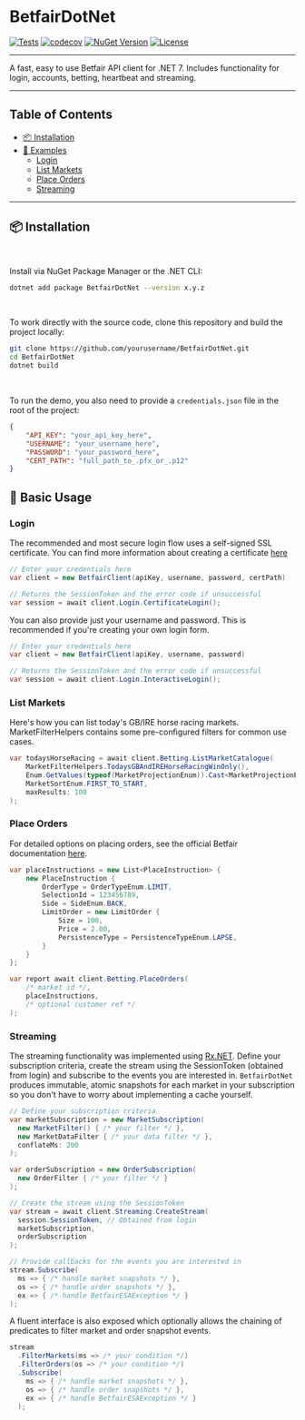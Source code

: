 #  BetfairDotNet 

<div align="left">

[![Tests](https://github.com/BrandonWoodward/BetfairDotNet/actions/workflows/dotnet.yml/badge.svg)](https://github.com/BrandonWoodward/BetfairDotNet/actions/workflows/dotnet.yml)
[![codecov](https://codecov.io/gh/BrandonWoodward/BetfairDotNet/branch/main/graph/badge.svg)](https://codecov.io/gh/BrandonWoodward/BetfairDotNet)
[![NuGet Version](https://img.shields.io/nuget/v/BetfairDotNet.svg?style=flat)](https://www.nuget.org/packages/BetfairDotNet/)
[![License](https://img.shields.io/badge/license-MIT-blue.svg)](https://github.com/yourusername/yourrepository/blob/main/LICENSE)

</div>

---

A fast, easy to use Betfair API client for .NET 7. Includes functionality for login, accounts, betting, heartbeat and streaming.

---

## Table of Contents

- [📦 Installation](#installation)
- [📖 Examples](#examples)
  - [Login](#login)
  - [List Markets](#list-markets)
  - [Place Orders](#place-orders)
  - [Streaming](#streaming)

---

## 📦 Installation

<br>

Install via NuGet Package Manager or the .NET CLI:

```bash
dotnet add package BetfairDotNet --version x.y.z
```
<br>

To work directly with the source code, clone this repository and build the project locally:

```bash
git clone https://github.com/yourusername/BetfairDotNet.git
cd BetfairDotNet
dotnet build
```

<br>

To run the demo, you also need to provide a `credentials.json` file in the root of the project:

```json
{
	"API_KEY": "your_api_key_here",
	"USERNAME": "your_username_here",
	"PASSWORD": "your_password_here",
	"CERT_PATH": "full_path_to_.pfx_or_.p12"
}
```

## 📖 Basic Usage

###  Login

The recommended and most secure login flow uses a self-signed SSL certificate. 
You can find more information about creating a certificate [here](https://docs.developer.betfair.com/display/1smk3cen4v3lu3yomq5qye0ni/Non-Interactive+%28bot%29+login)

```csharp
// Enter your credentials here
var client = new BetfairClient(apiKey, username, password, certPath)

// Returns the SessionToken and the error code if unsuccessful
var session = await client.Login.CertificateLogin();
```


You can also provide just your username and password. This is recommended if you're creating your own login form.

```csharp
// Enter your credentials here
var client = new BetfairClient(apiKey, username, password)

// Returns the SessionToken and the error code if unsuccessful
var session = await client.Login.InteractiveLogin();
```

### List Markets

Here's how you can list today's GB/IRE horse racing markets.
MarketFilterHelpers contains some pre-configured filters for common use cases.

```csharp
var todaysHorseRacing = await client.Betting.ListMarketCatalogue(
    MarketFilterHelpers.TodaysGBAndIREHorseRacingWinOnly(),
    Enum.GetValues(typeof(MarketProjectionEnum)).Cast<MarketProjectionEnum>().ToList(),
    MarketSortEnum.FIRST_TO_START,
    maxResults: 100
);
```

### Place Orders

For detailed options on placing orders, see the official Betfair documentation [here](https://docs.developer.betfair.com/display/1smk3cen4v3lu3yomq5qye0ni/placeOrders).

```csharp
var placeInstructions = new List<PlaceInstruction> {
    new PlaceInstruction {
        OrderType = OrderTypeEnum.LIMIT,
        SelectionId = 123456789,
        Side = SideEnum.BACK,
        LimitOrder = new LimitOrder {
            Size = 100,
            Price = 2.00,
            PersistenceType = PersistenceTypeEnum.LAPSE,
        }
    }
};

var report await client.Betting.PlaceOrders(
    /* market id */, 
    placeInstructions,
    /* optional customer ref */
);
```


### Streaming

The streaming functionality was implemented using [Rx.NET](https://github.com/dotnet/reactive). Define your subscription criteria, 
create the stream using the SessionToken (obtained from login) and subscribe to the events you are interested in. 
`BetfairDotNet` produces immutable, atomic snapshots for each market in your subscription so you don't have to worry about implementing a cache yourself.

```csharp
// Define your subscription criteria
var marketSubscription = new MarketSubscription(
  new MarketFilter() { /* your filter */ },
  new MarketDataFilter { /* your data filter */ },
  conflateMs: 200
);

var orderSubscription = new OrderSubscription(
  new OrderFilter { /* your filter */ }
);

// Create the stream using the SessionToken
var stream = await client.Streaming.CreateStream(
  session.SessionToken, // Obtained from login
  marketSubscription,
  orderSubscription
);

// Provide callbacks for the events you are interested in
stream.Subscribe(
  ms => { /* handle market snapshots */ },
  os => { /* handle order snapshots */ },
  ex => { /* handle BetfairESAException */ }
);
```

A fluent interface is also exposed which optionally allows the chaining of predicates to filter market and order snapshot events.

```csharp
stream
  .FilterMarkets(ms => /* your condition */)
  .FilterOrders(os => /* your condition */)
  .Subscribe(
    ms => { /* handle market snapshots */ },
    os => { /* handle order snapshots */ },
    ex => { /* handle BetfairESAException */ }
  );
```
